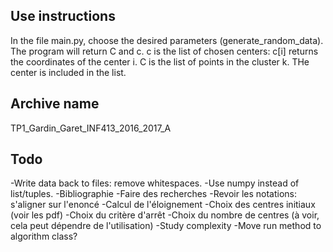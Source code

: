 Use instructions
----------------
In the file main.py, choose the desired parameters (generate_random_data).
The program will return C and c.
c is the list of chosen centers: c[i] returns the coordinates of the center i.
C is the list of points in the cluster k. THe center is included in the list.

Archive name
------------
TP1_Gardin_Garet_INF413_2016_2017_A

Todo
----
-Write data back to files: remove whitespaces.
-Use numpy instead of list/tuples.
-Bibliographie
-Faire des recherches
-Revoir les notations: s'aligner sur l'enoncé
-Calcul de l'éloignement
-Choix des centres initiaux (voir les pdf)
-Choix du critère d'arrêt
-Choix du nombre de centres (à voir, cela peut dépendre de l'utilisation)
-Study complexity
-Move run method to algorithm class?

